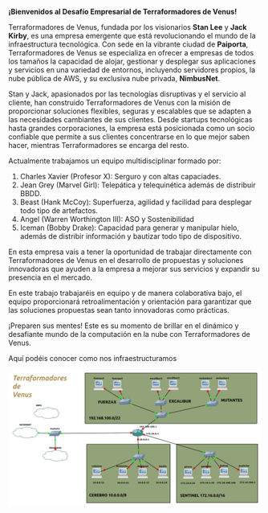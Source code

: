 
**¡Bienvenidos al Desafío Empresarial de Terraformadores de Venus!** 

  

Terraformadores de Venus, fundada por los visionarios **Stan Lee** y **Jack Kirby**, es una empresa emergente que está revolucionando el mundo de la infraestructura tecnológica. Con sede en la vibrante ciudad de **Paiporta**, Terraformadores de Venus se especializa en ofrecer a empresas de todos los tamaños la capacidad de alojar, gestionar y desplegar sus aplicaciones y servicios en una variedad de entornos, incluyendo servidores propios, la nube pública de AWS, y su exclusiva nube privada, **NimbusNet**. 

  

Stan y Jack, apasionados por las tecnologías disruptivas y el servicio al cliente, han construido Terraformadores de Venus con la misión de proporcionar soluciones flexibles, seguras y escalables que se adapten a las necesidades cambiantes de sus clientes. Desde startups tecnológicas hasta grandes corporaciones, la empresa está posicionada como un socio confiable que permite a sus clientes concentrarse en lo que mejor saben hacer, mientras Terraformadores se encarga del resto. 
 

Actualmente trabajamos un equipo multidisciplinar formado por:    
1. Charles Xavier (Profesor X): Serguro y con altas capaciades.
2. Jean Grey (Marvel Girl): Telepática y telequinética además de distribuir BBDD.
3. Beast (Hank McCoy): Superfuerza, agilidad y facilidad para desplegar todo tipo de artefactos.
4. Angel (Warren Worthington III): ASO y Sostenibilidad 
5. Iceman (Bobby Drake): Capacidad para generar y manipular hielo, además de distribir información y bautizar todo tipo de dispositivo.
 

En esta empresa vais a tener la oportunidad de trabajar directamente con Terraformadores de Venus en el desarrollo de propuestas y soluciones innovadoras que ayuden a la empresa a mejorar sus servicios y expandir su presencia en el mercado. 
 

En este trabajo trabajaréis en equipo y de manera colaborativa bajo, el equipo proporcionará retroalimentación y orientación para garantizar que las soluciones propuestas sean tanto innovadoras como prácticas. 
 
 

¡Preparen sus mentes! Este es su momento de brillar en el dinámico y desafiante mundo de la computación en la nube con Terraformadores de Venus.
 
   
  
 
Aquí podéis conocer como nos infraestructuramos
 
   
![Descripción de la infraestructura de la empresa](./img/Terraform.png)

